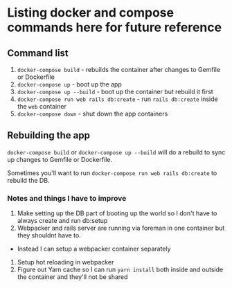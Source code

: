 # Listing docker and compose commands here for future reference

## Command list

1. `docker-compose build` - rebuilds the container after changes to Gemfile or Dockerfile
2. `docker-compose up` - boot up the app
  1. `docker-compose up --build` - boot up the container but rebuild it first
3. `docker-compose run web rails db:create` - run `rails db:create` inside the `web` container
4. `docker-compose down` - shut down the app containers

## Rebuilding the app

`docker-compose build` or `docker-compose up --build` will do a rebuild to sync up changes to Gemfile or Dockerfile.

Sometimes you'll want to run `docker-compose run web rails db:create` to rebuild the DB.

### Notes and things I have to improve

1. Make setting up the DB part of booting up the world so I don't have to always create and run db:setup
1. Webpacker and rails server are running via foreman in one container but they shouldnt have to.
  - Instead I can setup a webpacker container separately
1. Setup hot reloading in webpacker
1. Figure out Yarn cache so I can run `yarn install` both inside and outside the container and they'll not be shared
